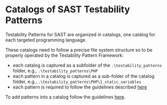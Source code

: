 # Catalogs of SAST Testability Patterns

Testability Patterns for SAST are organized in catalogs, one catalog for each targeted programming language.

These catalogs need to follow a precise file system structure so to be properly operated by the Testability Pattern Framework:

- each catalog is captured as a subfolder of the `.\testability_patterns` folder, e.g., `.\testability_patterns\PHP`
- each pattern in a catalog is captured as a sub-folder of the catalog folder, e.g., `.\testability_patterns\PHP\1_static_variables`
- each pattern is required to follow the guidelines described [here](./testability-patterns-structure.md)

To add patterns into a catalog follow the guidelines [here](./testability-patterns-adding.md).
